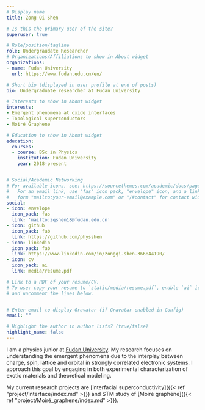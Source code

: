 ```yaml
---
# Display name
title: Zong-Qi Shen

# Is this the primary user of the site?
superuser: true

# Role/position/tagline
role: Undergraudate Researcher
# Organizations/Affiliations to show in About widget
organizations:
- name: Fudan University
  url: https://www.fudan.edu.cn/en/

# Short bio (displayed in user profile at end of posts)
bio: Undergraduate researcher at Fudan University

# Interests to show in About widget
interests:
- Emergent phenomena at oxide interfaces
- Topological superconductors
- Moiré Graphene

# Education to show in About widget
education:
  courses:
  - course: BSc in Physics
    institution: Fudan University
    year: 2018-present


# Social/Academic Networking
# For available icons, see: https://sourcethemes.com/academic/docs/page-builder/#icons
#   For an email link, use "fas" icon pack, "envelope" icon, and a link in the
#   form "mailto:your-email@example.com" or "/#contact" for contact widget.
social:
- icon: envelope
  icon_pack: fas
  link: 'mailto:zqshen18@fudan.edu.cn'
- icon: github
  icon_pack: fab
  link: https://github.com/physshen
- icon: linkedin
  icon_pack: fab
  link: https://www.linkedin.com/in/zongqi-shen-366844190/
- icon: cv
  icon_pack: ai
  link: media/resume.pdf

# Link to a PDF of your resume/CV.
# To use: copy your resume to `static/media/resume.pdf`, enable `ai` icons in `params.toml`, 
# and uncomment the lines below.


# Enter email to display Gravatar (if Gravatar enabled in Config)
email: ""

# Highlight the author in author lists? (true/false)
highlight_name: false
---
```


I am a physics junior at [Fudan University](https://www.fudan.edu.cn/en/). My research focuses on understanding the emergent phenomena due to the interplay between charge, spin, lattice and orbital in strongly correlated electronic systems. I approach this goal by engaging in both experimental characterization of exotic materials and theoretical modeling.

My current research projects are [interfacial superconductivity]({{< ref "project/interface/index.md" >}}) and STM study of [Moiré graphene]({{< ref "project/Moiré_graphene/index.md" >}}).



